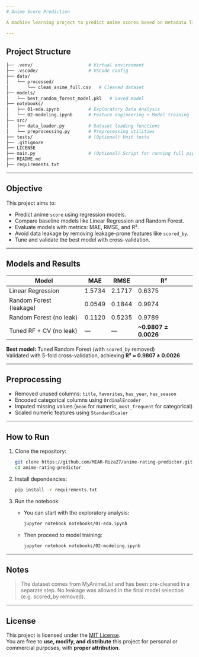 ```yaml
---
# Anime Score Prediction

A machine learning project to predict anime scores based on metadata like type, source, status, rating, season, genres, and more.

---
```

## Project Structure
```bash
├── .venv/                     # Virtual environment
├── .vscode/                   # VSCode config
├── data/
│   └── processed/
│       └── clean_anime_full.csv   # Cleaned dataset
├── models/
│   └── best_random_forest_model.pkl   # Saved model
├── notebooks/
│   ├── 01-eda.ipynb           # Exploratory Data Analysis
│   └── 02-modeling.ipynb      # Feature engineering + Model training
├── src/
│   ├── data_loader.py         # Dataset loading functions
│   └── preprocessing.py       # Preprocessing utilities
├── tests/                     # (Optional) Unit tests
├── .gitignore
├── LICENSE
├── main.py                    # (Optional) Script for running full pipeline
├── README.md
├── requirements.txt
```

---
## Objective

This project aims to:

- Predict anime `score` using regression models.
- Compare baseline models like Linear Regression and Random Forest.
- Evaluate models with metrics: MAE, RMSE, and R².
- Avoid data leakage by removing leakage-prone features like `scored_by`.
- Tune and validate the best model with cross-validation.

---

## Models and Results

| Model                     | MAE    | RMSE   | R²     |
|--------------------------|--------|--------|--------|
| Linear Regression        | 1.5734 | 2.1717 | 0.6375 |
| Random Forest (leakage)  | 0.0549 | 0.1844 | 0.9974 |
| Random Forest (no leak)  | 0.1120 | 0.5235 | 0.9789 |
| Tuned RF + CV (no leak)  |   —    |   —    | **~0.9807 ± 0.0026** |

**Best model:** Tuned Random Forest (with `scored_by` removed)  
Validated with 5-fold cross-validation, achieving **R² ≈ 0.9807 ± 0.0026**

---
## Preprocessing

- Removed unused columns: `title`, `favorites`, `has_year`, `has_season`
- Encoded categorical columns using `OrdinalEncoder`
- Imputed missing values (`mean` for numeric, `most_frequent` for categorical)
- Scaled numeric features using `StandardScaler`

---
## How to Run

1. Clone the repository:
    ```bash
    git clone https://github.com/MIAR-Riza27/anime-rating-predictor.git
    cd anime-rating-predictor
    ```

2. Install dependencies:
    ```bash
    pip install -r requirements.txt
    ```

3. Run the notebook:
    - You can start with the exploratory analysis:
        ```bash
        jupyter notebook notebooks/01-eda.ipynb
        ```

    - Then proceed to model training:
        ```bash
        jupyter notebook notebooks/02-modeling.ipynb
        ```

---
## Notes

> The dataset comes from MyAnimeList and has been pre-cleaned in a separate step.
> No leakage was allowed in the final model selection (e.g. scored_by removed).

---
## License

This project is licensed under the [MIT License](https://opensource.org/licenses/MIT).  
You are free to **use, modify, and distribute** this project for personal or commercial purposes, with **proper attribution**.
